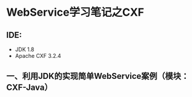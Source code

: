 # WebService学习笔记之CXF

## IDE:

* JDK 1.8
* Apache CXF 3.2.4

## 一、利用JDK的实现简单WebService案例（模块：CXF-Java）



